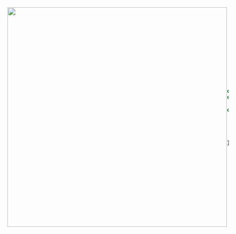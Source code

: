 <div style="display: flex; align-items: center;">
<img src="https://imgur.com/SUMpzEU.png" width="500"/>

```javascript
const greeting = "Hi, I'm Everton Silva, welcome to my GitHub.")
const about = ("- I'm studying", mySkills.languages.join(", "), "and more.");

const mySkills = {
  languages: ["JavaScript", "TypeScript", "PHP", "Python", "Java", "C#"],
  databases: ["MySQL", "Postgres", "Firebase", "Supabase"],
  libraries: ["React", "Tailwind CSS", "Shadcn/ui" ],
  frameworks: ["Next.js", "Node.js", ".NET", "Vite"]
};
```
</div>

